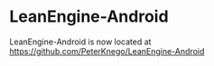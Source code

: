 LeanEngine-Android
==================

LeanEngine-Android is now located at https://github.com/PeterKnego/LeanEngine-Android